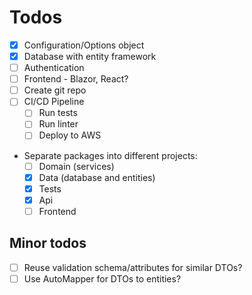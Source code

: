 ﻿# Todos

- [x] Configuration/Options object
- [x] Database with entity framework 
- [ ] Authentication 
- [ ] Frontend - Blazor, React?
- [ ] Create git repo
- [ ] CI/CD Pipeline
  - [ ] Run tests
  - [ ] Run linter
  - [ ] Deploy to AWS
- Separate packages into different projects:
   - [ ] Domain (services)
   - [x] Data (database and entities)
   - [x] Tests
   - [x] Api
   - [ ] Frontend

## Minor todos

- [ ] Reuse validation schema/attributes for similar DTOs?
- [ ] Use AutoMapper for DTOs to entities?